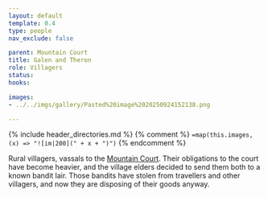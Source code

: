 ```yaml
---
layout: default
template: 0.4
type: people
nav_exclude: false

parent: Mountain Court
title: Galen and Theron
role: Villagers
status: 
hooks:

images: 
- ../../imgs/gallery/Pasted%20image%2020250924152138.png

---
```


{% include header_directories.md %}
{% comment %}
`=map(this.images, (x) => "![im|200](" + x + ")")`
{% endcomment %}

Rural villagers, vassals to the [Mountain Court](MountainCourt.md).
Their obligations to the court have become heavier, and the village elders decided to send them both to a known bandit lair.
Those bandits have stolen from travellers and other villagers, and now they are disposing of their goods anyway.
